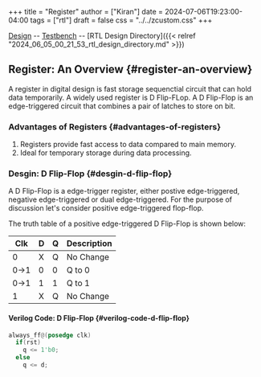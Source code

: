 +++
title = "Register"
author = ["Kiran"]
date = 2024-07-06T19:23:00-04:00
tags = ["rtl"]
draft = false
css = "../../zcustom.css"
+++

[Design](https://github.com/24x7fpga/iVerilog/blob/master/design/register/register.sv) -- [Testbench](https://github.com/24x7fpga/iVerilog/blob/master/tb_design/tb_register/tb_register.sv) -- [RTL Design Directory]({{< relref "2024_06_05_00_21_53_rtl_design_directory.md" >}})


## Register: An Overview {#register-an-overview}

A register in digital design is fast storage sequenctial circuit that can hold data temporarily. A widely used register is D Flip-FLop. A D Flip-Flop is an edge-triggered circuit that combines a pair of latches to store on bit.


### Advantages of Registers {#advantages-of-registers}

1.  Registers provide fast access to data compared to main memory.
2.  Ideal for temporary storage during data processing.


### Desgin: D Flip-Flop {#desgin-d-flip-flop}

A D Flip-Flop is a edge-trigger register, either postive edge-triggered, negative edge-triggered or dual edge-triggered. For the purpose of discussion let's consider positive edge-triggered flop-flop.

The truth table of a positive edge-triggered D Flip-Flop is shown below:

| Clk     | D | Q | Description |
|---------|---|---|-------------|
| 0       | X | Q | No Change   |
| 0-&gt;1 | 0 | 0 | Q to 0      |
| 0-&gt;1 | 1 | 1 | Q to 1      |
| 1       | X | Q | No Change   |


#### Verilog Code: D Flip-Flop {#verilog-code-d-flip-flop}

```verilog
always_ff@(posedge clk)
  if(rst)
    q <= 1'b0;
  else
    q <= d;
```
